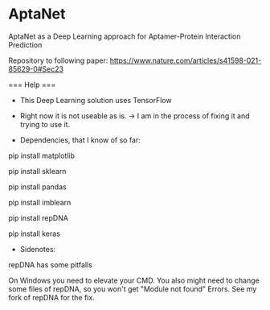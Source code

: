 # AptaNet
AptaNet as a Deep Learning approach for Aptamer-Protein Interaction Prediction

Repository to following paper: https://www.nature.com/articles/s41598-021-85629-0#Sec23

=== Help ===

- This Deep Learning solution uses TensorFlow


- Right now it is not useable as is. 
-> I am in the process of fixing it and trying to use it.  


- Dependencies, that I know of so far: 

pip install matplotlib

pip install sklearn

pip install pandas

pip install imblearn

pip install repDNA

pip install keras


- Sidenotes: 

repDNA has some pitfalls

On Windows you need to elevate your CMD. 
You also might need to change some files of repDNA, so you won't get "Module not found" Errors. 
See my fork of repDNA for the fix. 
